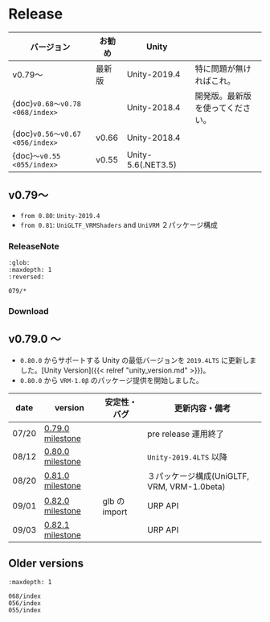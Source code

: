 # Release

| バージョン                      | お勧め | Unity              |                                  |
|---------------------------------|--------|--------------------|----------------------------------|
| v0.79～                         | 最新版 | Unity-2019.4       | 特に問題が無ければこれ。         |
| {doc}`v0.68～v0.78 <068/index>` |        | Unity-2018.4       | 開発版。最新版を使ってください。 |
| {doc}`v0.56～v0.67 <056/index>` | v0.66  | Unity-2018.4       |                                  |
| {doc}`～v0.55 <055/index>`      | v0.55  | Unity-5.6(.NET3.5) |                                  |

## v0.79～

* `from 0.80`: `Unity-2019.4`
* `from 0.81`: `UniGLTF_VRMShaders` and `UniVRM` ２パッケージ構成

### ReleaseNote

```{toctree}
:glob:
:maxdepth: 1
:reversed:
   
079/*
```

### Download

## v0.79.0 ～

* `0.80.0` からサポートする Unity の最低バージョンを `2019.4LTS` に更新しました。[Unity Version]({{< relref "unity_version.md" >}})。
* `0.80.0` から `VRM-1.0β` のパッケージ提供を開始しました。

| date  | version                                                                                                                          | 安定性・バグ  | 更新内容・備考                              |
|-------|----------------------------------------------------------------------------------------------------------------------------------|---------------|---------------------------------------------|
| 07/20 | [0.79.0](http://github.com/vrm-c/UniVRM/releases/tag/v0.79.0) [milestone](https://github.com/vrm-c/UniVRM/milestone/41?closed=1) |               | pre release 運用終了                        |
| 08/12 | [0.80.0](http://github.com/vrm-c/UniVRM/releases/tag/v0.80.0) [milestone](https://github.com/vrm-c/UniVRM/milestone/42?closed=1) |               | `Unity-2019.4LTS` 以降                      |
| 08/20 | [0.81.0](http://github.com/vrm-c/UniVRM/releases/tag/v0.81.0) [milestone](https://github.com/vrm-c/UniVRM/milestone/43?closed=1) |               | ３パッケージ構成(UniGLTF, VRM, VRM-1.0beta) |
| 09/01 | [0.82.0](http://github.com/vrm-c/UniVRM/releases/tag/v0.82.0) [milestone](https://github.com/vrm-c/UniVRM/milestone/44?closed=1) | glb の import | URP API                                     |
| 09/03 | [0.82.1](http://github.com/vrm-c/UniVRM/releases/tag/v0.82.1) [milestone](https://github.com/vrm-c/UniVRM/milestone/45?closed=1) |               | URP API                                     |


## Older versions

```{toctree}
:maxdepth: 1

068/index
056/index
055/index
```

